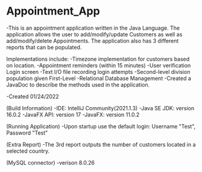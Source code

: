 # Appointment_App
-This is an appointment application written in the Java Language. The application allows the user to add/modify/update Customers as well as add/modify/delete Appointments. The application also has 3 different reports that can be populated.

Implementations include:
-Timezone implementation for customers based on location.
-Appointment reminders (within 15 minutes)
-User verification Login screen
-Text I/O file recording login attempts
-Second-level division population given First-Level
-Relational Database Management
-Created a JavaDoc to describe the methods used in the application.

-Created 01/24/2022

(Build Information)
-IDE: IntelliJ Community(2021.1.3)
-Java SE JDK: version 16.0.2
-JavaFX API: version 17
-JavaFX: version 11.0.2

(Running Application)
-Upon startup use the default login: Username "Test", Password "Test"

(Extra Report)
-The 3rd report outputs the number of customers located in a selected country.

(MySQL connector)
-verison 8.0.26












